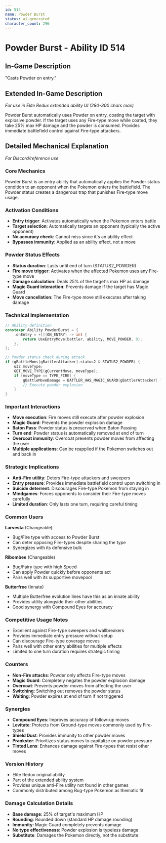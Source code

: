 ```yaml
---
id: 514
name: Powder Burst
status: ai-generated
character_count: 296
---
```


# Powder Burst - Ability ID 514

## In-Game Description
"Casts Powder on entry."

## Extended In-Game Description
*For use in Elite Redux extended ability UI (280-300 chars max)*

Powder Burst automatically uses Powder on entry, coating the target with explosive powder. If the target uses any Fire-type move while coated, they take 25% max HP damage and the powder is consumed. Provides immediate battlefield control against Fire-type attackers.

## Detailed Mechanical Explanation
*For Discord/reference use*

### Core Mechanics
Powder Burst is an entry ability that automatically applies the Powder status condition to an opponent when the Pokemon enters the battlefield. The Powder status creates a dangerous trap that punishes Fire-type move usage.

### Activation Conditions
- **Entry trigger**: Activates automatically when the Pokemon enters battle
- **Target selection**: Automatically targets an opponent (typically the active opponent)
- **No accuracy check**: Cannot miss since it's an ability effect
- **Bypasses immunity**: Applied as an ability effect, not a move

### Powder Status Effects
- **Status duration**: Lasts until end of turn (STATUS2_POWDER)
- **Fire move trigger**: Activates when the affected Pokemon uses any Fire-type move
- **Damage calculation**: Deals 25% of the target's max HP as damage
- **Magic Guard interaction**: Prevents damage if the target has Magic Guard
- **Move cancellation**: The Fire-type move still executes after taking damage

### Technical Implementation
```c
// Ability definition
constexpr Ability PowderBurst = {
    .onEntry = +[](ON_ENTRY) -> int { 
        return UseEntryMove(battler, ability, MOVE_POWDER, 0); 
    },
};

// Powder status check during attack
if (gBattleMons[gBattlerAttacker].status2 & STATUS2_POWDER) {
    u32 moveType;
    GET_MOVE_TYPE(gCurrentMove, moveType);
    if (moveType == TYPE_FIRE) {
        gBattleMoveDamage = BATTLER_HAS_MAGIC_GUARD(gBattlerAttacker) ? 0 : (gBattleMons[gBattlerAttacker].maxHP / 4);
        // Execute powder explosion
    }
}
```

### Important Interactions
- **Move execution**: Fire moves still execute after powder explosion
- **Magic Guard**: Prevents the powder explosion damage
- **Baton Pass**: Powder status is preserved when Baton Passing
- **Turn end**: Powder status is automatically removed at end of turn
- **Overcoat immunity**: Overcoat prevents powder moves from affecting the user
- **Multiple applications**: Can be reapplied if the Pokemon switches out and back in

### Strategic Implications
- **Anti-Fire utility**: Deters Fire-type attackers and sweepers
- **Entry pressure**: Provides immediate battlefield control upon switching in
- **Suicide deterrent**: Discourages Fire-type Pokemon from staying in
- **Mindgames**: Forces opponents to consider their Fire-type moves carefully
- **Limited duration**: Only lasts one turn, requiring careful timing

### Common Users
**Larvesta** (Changeable)
- Bug/Fire type with access to Powder Burst
- Can deter opposing Fire-types despite sharing the type
- Synergizes with its defensive bulk

**Ribombee** (Changeable)
- Bug/Fairy type with high Speed
- Can apply Powder quickly before opponents act
- Pairs well with its supportive movepool

**Butterfree** (Innate)
- Multiple Butterfree evolution lines have this as an innate ability
- Provides utility alongside their other abilities
- Good synergy with Compound Eyes for accuracy

### Competitive Usage Notes
- Excellent against Fire-type sweepers and wallbreakers
- Provides immediate entry pressure without setup
- Can discourage Fire-type coverage moves
- Pairs well with other entry abilities for multiple effects
- Limited to one turn duration requires strategic timing

### Counters
- **Non-Fire attacks**: Powder only affects Fire-type moves
- **Magic Guard**: Completely negates the powder explosion damage
- **Overcoat**: Prevents powder moves from affecting the user
- **Switching**: Switching out removes the powder status
- **Waiting**: Powder expires at end of turn if not triggered

### Synergies
- **Compound Eyes**: Improves accuracy of follow-up moves
- **Levitate**: Protects from Ground-type moves commonly used by Fire-types
- **Shield Dust**: Provides immunity to other powder moves
- **Prankster**: Prioritizes status moves to capitalize on powder pressure
- **Tinted Lens**: Enhances damage against Fire-types that resist other moves

### Version History
- Elite Redux original ability
- Part of the extended ability system
- Provides unique anti-Fire utility not found in other games
- Commonly distributed among Bug-type Pokemon as thematic fit

### Damage Calculation Details
- **Base damage**: 25% of target's maximum HP
- **Rounding**: Rounded down (standard HP damage rounding)
- **Immunity**: Magic Guard completely prevents damage
- **No type effectiveness**: Powder explosion is typeless damage
- **Substitute**: Damages the Pokemon directly, not the substitute
